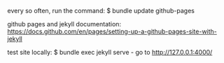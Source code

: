 every so often, run the command:
    $ bundle update github-pages


github pages and jekyll documentation:
    https://docs.github.com/en/pages/setting-up-a-github-pages-site-with-jekyll


test site locally:
    $ bundle exec jekyll serve
    - go to http://127.0.0.1:4000/

